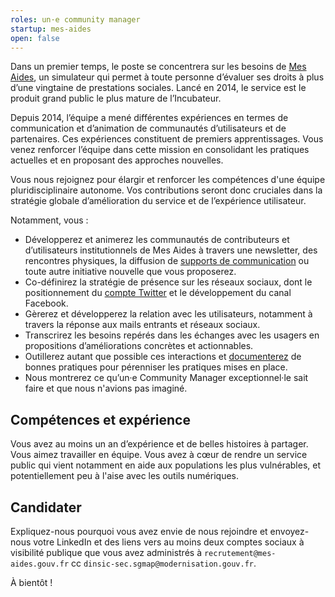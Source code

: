 ```yaml
---
roles: un·e community manager
startup: mes-aides
open: false
---
```


Dans un premier temps, le poste se concentrera sur les besoins de [Mes Aides](https://mes-aides.gouv.fr), un simulateur qui permet à toute personne d’évaluer ses droits à plus d’une vingtaine de prestations sociales. Lancé en 2014, le service est le produit grand public le plus mature de l’Incubateur.

<!--more-->

Depuis 2014, l’équipe a mené différentes expériences en termes de communication et d’animation de communautés d’utilisateurs et de partenaires. Ces expériences constituent de premiers apprentissages. Vous venez renforcer l’équipe dans cette mission en consolidant les pratiques actuelles et en proposant des approches nouvelles.

Vous nous rejoignez pour élargir et renforcer les compétences d'une équipe pluridisciplinaire autonome. Vos contributions seront donc cruciales dans la stratégie globale d’amélioration du service et de l’expérience utilisateur.

Notamment, vous :

- Développerez et animerez les communautés de contributeurs et d’utilisateurs institutionnels de Mes Aides à travers une newsletter, des rencontres physiques, la diffusion de [supports de communication](https://mes-aides.gouv.fr/communication) ou toute autre initiative nouvelle que vous proposerez.
- Co-définirez la stratégie de présence sur les réseaux sociaux, dont le positionnement du [compte Twitter](https://twitter.com/MesAides) et le développement du canal Facebook.
- Gèrerez et développerez la relation avec les utilisateurs, notamment à travers la réponse aux mails entrants et réseaux sociaux.
- Transcrirez les besoins repérés dans les échanges avec les usagers en propositions d’améliorations concrètes et actionnables.
- Outillerez autant que possible ces interactions et [documenterez](https://github.com/betagouv/mes-aides-ui/wiki) de bonnes pratiques pour pérenniser les pratiques mises en place.
- Nous montrerez ce qu’un·e Community Manager exceptionnel·le sait faire et que nous n'avions pas imaginé.


## Compétences et expérience

Vous avez au moins un an d’expérience et de belles histoires à partager.
Vous aimez travailler en équipe.
Vous avez à cœur de rendre un service public qui vient notamment en aide aux populations les plus vulnérables, et potentiellement peu à l'aise avec les outils numériques.


## Candidater

Expliquez-nous pourquoi vous avez envie de nous rejoindre et envoyez-nous votre LinkedIn et des liens vers au moins deux comptes sociaux à visibilité publique que vous avez administrés à `recrutement@mes-aides.gouv.fr` cc `dinsic-sec.sgmap@modernisation.gouv.fr`.

À bientôt !
